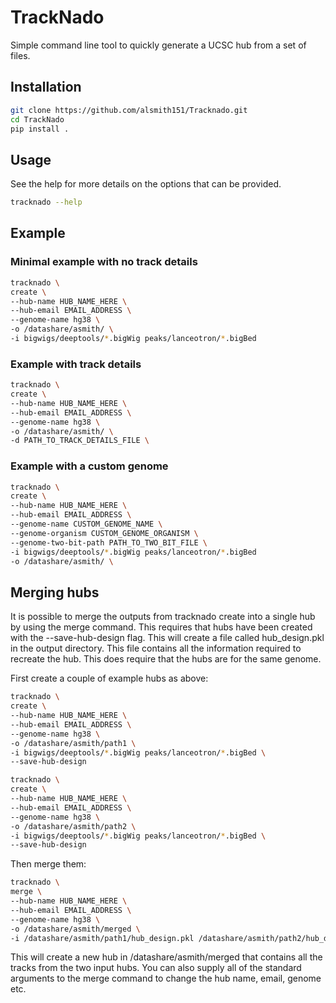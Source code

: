 # TrackNado

Simple command line tool to quickly generate a UCSC hub from a set of files.

## Installation
```bash
git clone https://github.com/alsmith151/Tracknado.git
cd TrackNado
pip install .
```

## Usage

See the help for more details on the options that can be provided.

```bash
tracknado --help
```

## Example

### Minimal example with no track details

```bash
tracknado \
create \ 
--hub-name HUB_NAME_HERE \
--hub-email EMAIL_ADDRESS \
--genome-name hg38 \
-o /datashare/asmith/ \
-i bigwigs/deeptools/*.bigWig peaks/lanceotron/*.bigBed
```

### Example with track details

```bash
tracknado \
create \
--hub-name HUB_NAME_HERE \
--hub-email EMAIL_ADDRESS \
--genome-name hg38 \
-o /datashare/asmith/ \
-d PATH_TO_TRACK_DETAILS_FILE \
```

### Example with a custom genome

```bash
tracknado \
create \
--hub-name HUB_NAME_HERE \
--hub-email EMAIL_ADDRESS \
--genome-name CUSTOM_GENOME_NAME \
--genome-organism CUSTOM_GENOME_ORGANISM \
--genome-two-bit-path PATH_TO_TWO_BIT_FILE \
-i bigwigs/deeptools/*.bigWig peaks/lanceotron/*.bigBed
-o /datashare/asmith/ \
```

## Merging hubs

It is possible to merge the outputs from tracknado create into a single hub by using the merge command. This requires that
hubs have been created with the --save-hub-design flag. This will create a file called hub_design.pkl in the output
directory. This file contains all the information required to recreate the hub. This does require that the hubs are for the same
genome.

First create a couple of example hubs as above:

```bash
tracknado \
create \
--hub-name HUB_NAME_HERE \
--hub-email EMAIL_ADDRESS \
--genome-name hg38 \
-o /datashare/asmith/path1 \
-i bigwigs/deeptools/*.bigWig peaks/lanceotron/*.bigBed \
--save-hub-design
```

```bash
tracknado \
create \
--hub-name HUB_NAME_HERE \
--hub-email EMAIL_ADDRESS \
--genome-name hg38 \
-o /datashare/asmith/path2 \
-i bigwigs/deeptools/*.bigWig peaks/lanceotron/*.bigBed \
--save-hub-design
```


Then merge them:

```bash
tracknado \
merge \
--hub-name HUB_NAME_HERE \
--hub-email EMAIL_ADDRESS \
--genome-name hg38 \
-o /datashare/asmith/merged \
-i /datashare/asmith/path1/hub_design.pkl /datashare/asmith/path2/hub_design.pkl
```

This will create a new hub in /datashare/asmith/merged that contains all the tracks from the two input hubs. 
You can also supply all of the standard arguments to the merge command to change the hub name, email, genome etc.







